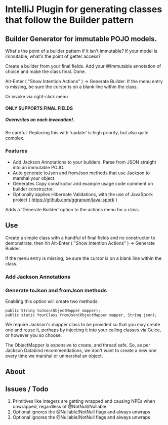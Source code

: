 # IntelliJ Plugin for generating classes that follow the Builder pattern

## Builder Generator for immutable POJO models.

What's the point of a builder pattern if it isn't immutable? If your model is immutable, what's the point of getter access?

Create a builder from your final fields. Add your @Immutable annotation of choice and make the class final. Done.

Alt-Enter ( "Show Intention Actions" ) -> Generate Builder. If the menu entry is missing, be sure the cursor is on a blank line within the class.
 
 Or invoke via right-click menu
 
#### ONLY SUPPORTS FINAL FIELDS
 
##### Overwrites on each invocation!. 

Be careful. Replacing this with 'update' is high priority, but also quite complex.

### Features   
- Add Jackson Annotations to your builders. Parse from JSON straight into an immutable POJO.
- Auto generate toJson and fromJson methods that use Jackson to marshal your object. 
- Generates Copy constructor and example usage code comment on builder constructor.
- Optionally applies Hibernate Validations, with the use of JavaSpork project ( https://github.com/ggranum/java-spork )

Adds a 'Generate Builder' option to the actions menu for a class.

## Use
Create a simple class with a handful of final fields and no constructor to demonstrate, then hit Alt-Enter ( "Show Intention Actions" ) -> Generate Builder.
 
If the menu entry is missing, be sure the cursor is on a blank line within the class.

### Add Jackson Annotations

### Generate toJson and fromJson methods

Enabling this option will create two methods:

```
public String toJson(ObjectMapper mapper);
public static YourClass fromJson(ObjectMapper mapper, String json);
```

We require Jackson's mapper class to be provided so that you may create one and reuse it, perhaps by injecting it into your calling classes via Guice, or however you so choose. 

The ObjectMapper is expensive to create, and thread safe. So, as per Jackson Databind recommendations, we don't want to create a new one every time we marshal or unmarshal an object.    

## About


## Issues / Todo
 1) Primitives like integers are getting wrapped and causing NPEs when unwrapped, regardless of @NotNull/Nullable
 1) Optional ignores the @Nullable/NotNull flags and always unwraps  
 1) Optional ignores the @Nullable/NotNull flags and always unwraps  
 
